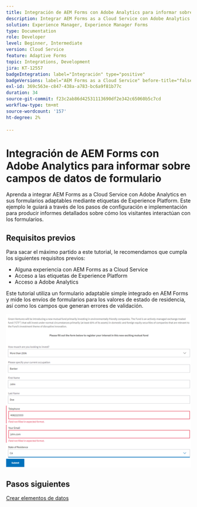 ```yaml
---
title: Integración de AEM Forms con Adobe Analytics para informar sobre campos de datos de formulario
description: Integrar AEM Forms as a Cloud Service con Adobe Analytics para informar sobre campos de datos de formulario
solution: Experience Manager, Experience Manager Forms
type: Documentation
role: Developer
level: Beginner, Intermediate
version: Cloud Service
feature: Adaptive Forms
topic: Integrations, Development
jira: KT-12557
badgeIntegration: label="Integración" type="positive"
badgeVersions: label="AEM Forms as a Cloud Service" before-title="false"
exl-id: 369c563e-c847-438a-a783-bc6a9f81b77c
duration: 34
source-git-commit: f23c2ab86d42531113690df2e342c65060b5c7cd
workflow-type: tm+mt
source-wordcount: '157'
ht-degree: 2%

---
```


# Integración de AEM Forms con Adobe Analytics para informar sobre campos de datos de formulario

Aprenda a integrar AEM Forms as a Cloud Service con Adobe Analytics en sus formularios adaptables mediante etiquetas de Experience Platform. Este ejemplo le guiará a través de los pasos de configuración e implementación para producir informes detallados sobre cómo los visitantes interactúan con los formularios.

## Requisitos previos

Para sacar el máximo partido a este tutorial, le recomendamos que cumpla los siguientes requisitos previos:

* Alguna experiencia con AEM Forms as a Cloud Service
* Acceso a las etiquetas de Experience Platform
* Acceso a Adobe Analytics

Este tutorial utiliza un formulario adaptable simple integrado en AEM Forms y mide los envíos de formularios para los valores de estado de residencia, así como los campos que generan errores de validación.

![formulario adaptable](assets/use-case.png)

## Pasos siguientes

[Crear elementos de datos](./data-elements.md)